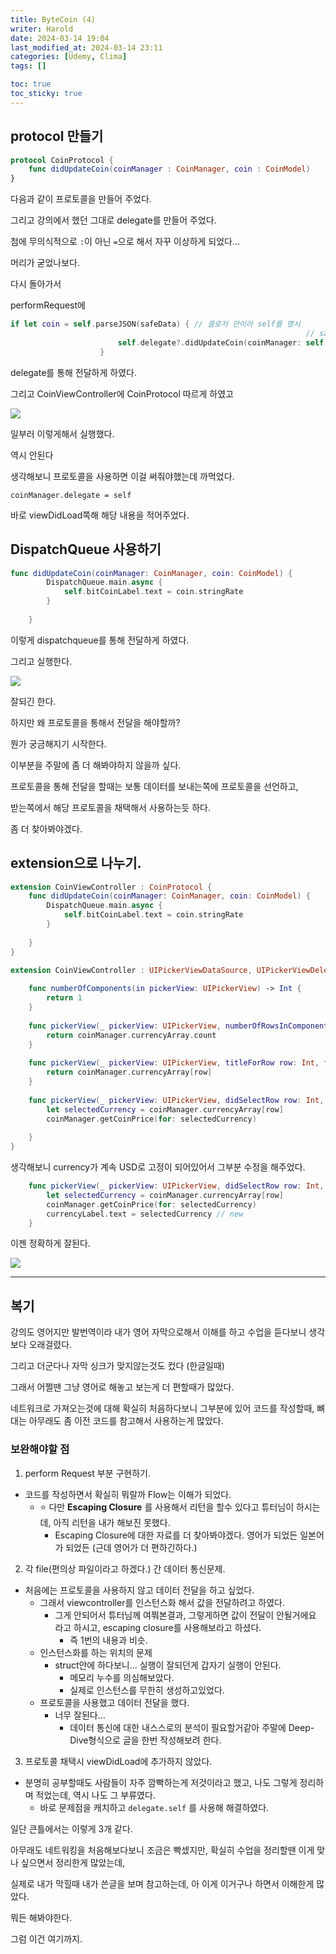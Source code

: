 ```yaml
---
title: ByteCoin (4)
writer: Harold
date: 2024-03-14 19:04
last_modified_at: 2024-03-14 23:11
categories: [Udemy, Clima]
tags: []

toc: true
toc_sticky: true
---
```


## protocol 만들기

```swift
protocol CoinProtocol {
    func didUpdateCoin(coinManager : CoinManager, coin : CoinModel)
}
```

다음과 같이 프로토콜을 만들어 주었다.

그리고 강의에서 했던 그대로 delegate를 만들어 주었다.

첨에 무의식적으로 `:`이 아닌 `=`으로 해서 자꾸 이상하게 되었다...

머리가 굳었나보다.

다시 돌아가서

performRequest에

```swift
if let coin = self.parseJSON(safeData) { // 클로저 안이라 self를 명시
                                                                  // safeData를 parseJSON을통해 파싱 해준 값을 저장
                        self.delegate?.didUpdateCoin(coinManager: self, coin: coin)
                    }
```

delegate를 통해 전달하게 하였다.

그리고 CoinViewController에 CoinProtocol 따르게 하였고

![](https://i.esdrop.com/d/f/E8Nib9NqGY/2UE5gJIAgC.png)

일부러 이렇게해서 실행했다.

역시 안된다

생각해보니 프로토콜을 사용하면 이걸 써줘야했는데 까먹었다.

`coinManager.delegate = self`

바로 viewDidLoad쪽해 해당 내용을 적어주었다.

## DispatchQueue 사용하기

```swift
func didUpdateCoin(coinManager: CoinManager, coin: CoinModel) {
        DispatchQueue.main.async {
            self.bitCoinLabel.text = coin.stringRate
        }
        
    }
```

이렇게 dispatchqueue를 통해 전달하게 하였다.

그리고 실행한다.

![](https://i.esdrop.com/d/f/E8Nib9NqGY/KKhoTwmST9.gif)

잘되긴 한다.

하지만 왜 프로토콜을 통해서 전달을 해야할까?

뭔가 궁금해지기 시작한다.

이부분을 주말에 좀 더 해봐야하지 않을까 싶다.

프로토콜을 통해 전달을 할때는 보통 데이터를 보내는쪽에 프로토콜을 선언하고,

받는쪽에서 해당 프로토콜을 채택해서 사용하는듯 하다.

좀 더 찾아봐야겠다.

## extension으로 나누기.

```swift
extension CoinViewController : CoinProtocol {
    func didUpdateCoin(coinManager: CoinManager, coin: CoinModel) {
        DispatchQueue.main.async {
            self.bitCoinLabel.text = coin.stringRate
        }
        
    }
}

extension CoinViewController : UIPickerViewDataSource, UIPickerViewDelegate {
    
    func numberOfComponents(in pickerView: UIPickerView) -> Int {
        return 1
    }
    
    func pickerView(_ pickerView: UIPickerView, numberOfRowsInComponent component: Int) -> Int {
        return coinManager.currencyArray.count
    }
    
    func pickerView(_ pickerView: UIPickerView, titleForRow row: Int, forComponent component: Int) -> String? {
        return coinManager.currencyArray[row]
    }
    
    func pickerView(_ pickerView: UIPickerView, didSelectRow row: Int, inComponent component: Int) {
        let selectedCurrency = coinManager.currencyArray[row]
        coinManager.getCoinPrice(for: selectedCurrency)
        
    }
}


```

생각해보니 currency가 계속 USD로 고정이 되어있어서 그부분 수정을 해주었다.

```swift
    func pickerView(_ pickerView: UIPickerView, didSelectRow row: Int, inComponent component: Int) {
        let selectedCurrency = coinManager.currencyArray[row]
        coinManager.getCoinPrice(for: selectedCurrency)
        currencyLabel.text = selectedCurrency // new
    }

```

이젠 정확하게 잘된다.

![](https://i.esdrop.com/d/f/E8Nib9NqGY/oRpj4dWm4O.gif)

---

## 복기

강의도 영어지만 발번역이라 내가 영어 자막으로해서 이해를 하고 수업을 듣다보니 생각보다 오래걸렸다.

그리고 더군다나 자막 싱크가 맞지않는것도 컸다 (한글일때)

그래서 어쩔땐 그냥 영어로 해놓고 보는게 더 편할때가 많았다.

네트워크로 가져오는것에 대해 확실히 처음하다보니 그부분에 있어 코드를 작성할때, 뼈대는 아무래도 좀 이전 코드를 참고해서 사용하는게 많았다.

### 보완해야할 점

1. perform Request 부분 구현하기.
- 코드를 작성하면서 확실히 뭐랄까 Flow는 이해가 되었다.
    -  ⭐️ 다만 **Escaping Closure** 를 사용해서 리턴을 할수 있다고 튜터님이 하시는데, 아직 리턴을 내가 해보진 못했다.
        - Escaping Closure에 대한 자료를 더 찾아봐야겠다. 영어가 되었든 일본어가 되었든 (근데 영어가 더 편하긴하다.)
2. 각 file(편의상 파일이라고 하겠다.) 간 데이터 통신문제.
- 처음에는 프로토콜을 사용하지 않고 데이터 전달을 하고 싶었다.
    - 그래서 viewcontroller를 인스턴스화 해서 값을 전달하려고 하였다.
        - 그게 안되어서 튜터님께 여쭤본결과, 그렇게하면 값이 전달이 안될거에요 라고 하시고, escaping closure를 사용해보라고 하셨다.
            - 즉 1번의 내용과 비슷.
    - 인스턴스화를 하는 위치의 문제
        - struct안에 하다보니... 실행이 잘되던게 갑자기 실행이 안된다.
            - 메모리 누수를 의심해보았다.
            - 실제로 인스턴스를 무한히 생성하고있었다.
    - 프로토콜을 사용했고 데이터 전달을 했다.
        - 너무 잘된다...
            - 데이터 통신에 대한 내스스로의 분석이 필요할거같아 주말에 Deep-Dive형식으로 글을 한번 작성해보려 한다.
3. 프로토콜 채택시 viewDidLoad에 추가하지 않았다.
- 분명히 공부할때도 사람들이 자주 깜빡하는게 저것이라고 했고, 나도 그렇게 정리하며 적었는데, 역시 나도 그 부류였다.
    - 바로 문제점을 캐치하고 `delegate.self` 를 사용해 해결하였다.

일단 큰틀에서는 이렇게 3개 같다.

아무래도 네트워킹을 처음해보다보니 조금은 빡셌지만, 확실히 수업을 정리할땐 이게 맞나 싶으면서 정리한게 많았는데,

실제로 내가 막힐때 내가 쓴글을 보며 참고하는데, 아 이게 이거구나 하면서 이해한게 많았다.

뭐든 해봐야한다.

그럼 이건 여기까지.
